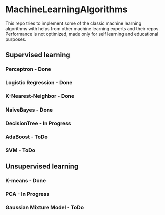 # MachineLearningAlgorithms
This repo tries to implement some of the classic machine learning algorithms with helps from other machine learning experts and their repos.
Performance is not optimized, made only for self learning and educational purposes.

## Supervised learning
### Perceptron - Done
### Logistic Regression - Done
### K-Nearest-Neighbor - Done
### NaiveBayes - Done
### DecisionTree - In Progress
### AdaBoost - ToDo
### SVM - ToDo

## Unsupervised learning
### K-means - Done
### PCA - In Progress
### Gaussian Mixture Model - ToDo

